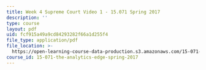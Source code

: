 ```yaml
---
title: Week 4 Supreme Court Video 1 - 15.071 Spring 2017
description: ''
type: course
layout: pdf
uid: fcf915a49a9cd84293282f66a1d255f4
file_type: application/pdf
file_location: >-
  https://open-learning-course-data-production.s3.amazonaws.com/15-071-the-analytics-edge-spring-2017/fcf915a49a9cd84293282f66a1d255f4_MIT15_071S17_Unit4_SupremeCourt.pdf
course_id: 15-071-the-analytics-edge-spring-2017
---
```

